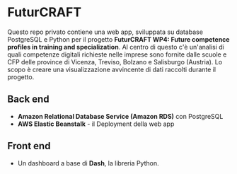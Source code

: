 # FuturCRAFT

Questo repo privato contiene una web app, sviluppata su database PostgreSQL e Python per il progetto **FuturCRAFT WP4: Future competence profiles in training and specialization**. Al centro di questo c'è un'analisi di quali competenze digitali richieste nelle imprese sono fornite dalle scuole e CFP delle province di Vicenza, Treviso, Bolzano e Salisburgo (Austria). Lo scopo è creare una visualizzazione avvincente di dati raccolti durante il progetto.

## Back end
- **Amazon Relational Database Service (Amazon RDS)** con PostgreSQL
- **AWS Elastic Beanstalk** - il Deployment della web app

## Front end

- Un dashboard a base di **Dash**, la libreria Python.
